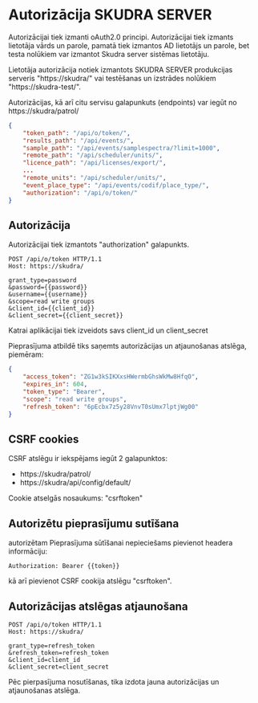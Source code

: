 # Autorizācija SKUDRA SERVER
Autorizācijai tiek izmanti oAuth2.0 principi.
Autorizācijai tiek izmants lietotāja vārds un parole, pamatā tiek izmantos AD lietotājs un parole, bet testa nolūkiem var izmantot Skudra server sistēmas lietotāju.

Lietotāja autorizācija notiek izmantots SKUDRA SERVER produkcijas serveris "https://skudra/" vai testēšanas un izstrādes nolūkiem "https://skudra-test/".

Autorizācijas, kā arī citu servisu  galapunkuts (endpoints) var iegūt no https://skudra/patrol/
```json
{
    "token_path": "/api/o/token/",
    "results_path": "/api/events/",
    "sample_path": "/api/events/samplespectra/?limit=1000",
    "remote_path": "/api/scheduler/units/",
    "licence_path": "/api/licenses/export/",
    ...
    "remote_units": "/api/scheduler/units/",
    "event_place_type": "/api/events/codif/place_type/",
    "authorization": "/api/o/token/"
}
```

## Autorizācija
Autorizācijai tiek izmantots "authorization" galapunkts.
```
POST /api/o/token HTTP/1.1
Host: https://skudra/
 
grant_type=password
&password={{password}}
&username={{username}}
&scope=read write groups
&client_id={{client_id}}
&client_secret={{client_secret}}
```

Katrai aplikācijai tiek izveidots savs client_id un client_secret

Pieprasījuma atbildē tiks saņemts autorizācijas un atjaunošanas atslēga, piemēram:
```json
{
    "access_token": "ZG1w3kSIKXxsHWermbGhsWkMw8HfqO",
    "expires_in": 604,
    "token_type": "Bearer",
    "scope": "read write groups",
    "refresh_token": "6pEcbx7z5y28VnvT0sUmx7lptjWg00"
}
```
## CSRF cookies
CSRF atslēgu ir iekspējams iegūt 2 galapunktos:
- https://skudra/patrol/
- https://skudra/api/config/default/

Cookie atselgās nosaukums: "csrftoken"
## Autorizētu pieprasījumu sutīšana
autorizētam Pieprasījuma sūtīšanai nepieciešams pievienot headera informāciju:
```
Authorization: Bearer {{token}}
```
kā arī pievienot  CSRF cookija atslēgu "csrftoken".

## Autorizācijas atslēgas atjaunošana

```
POST /api/o/token HTTP/1.1
Host: https://skudra/
 
grant_type=refresh_token
&refresh_token=refresh_token
&client_id=client_id
&client_secret=client_secret

```

Pēc pierpasījuma nosutīšanas, tika izdota jauna autorizācijas un atjaunošanas atslēga.